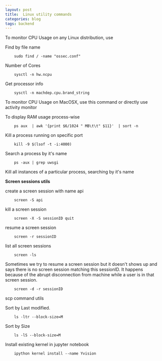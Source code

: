 ```yaml
---
layout: post
title:  Linux utility commands
categories: blog
tags: backend
---
```


To monitor CPU Usage on any Linux distribution, use

<script src="https://gist.github.com/x0v/1da78328ab5ad53ede03f9e8bdd78863.js"></script>

<!--more-->

Find by file name

        sudo find / -name "ossec.conf"

Number of Cores

        sysctl -n hw.ncpu

Get processor info
  
        sysctl -n machdep.cpu.brand_string

To monitor CPU Usage on MacOSX, use this command or directly use activity monitor

<script src="https://gist.github.com/x0v/e1d168fae1eeff2475bf994dd3987588.js"></script>

To display RAM usage process-wise

        ps aux  | awk '{print $6/1024 " MB\t\t" $11}'  | sort -n

Kill a process running on specific port

        kill -9 $(lsof -t -i:4000)

Search a process by it's name

        ps -aux | grep uwsgi

Kill all instances of a particular process, searching by it's name

<script src="https://gist.github.com/x0v/c9a2a082d6f67a4c5ce885a49d3b3f96.js"></script>        

        
**Screen sessions utils**

create a screen session with name api

        screen -S api
    
kill a screen session

        screen -X -S sessionID quit
    
resume a screen session

        screen -r sessionID
    
list all screen sessions

        screen -ls
    

Sometimes we try to resume a screen session but it doesn't shows up and says there is no screen session matching this sessionID. It happens because of the abrupt disconnection from machine while a user is in that screen session.


        screen -d -r sessionID
    
scp command utils
    
<script src="https://gist.github.com/x0v/eed9f37c15a2a1c250de1f7d74471b23.js"></script>

Sort by Last modified.

        ls -ltr --block-size=M
        
Sort by Size

        ls -lS --block-size=M

Install existing kernel in jupyter notebook

        ipython kernel install --name Yvision
